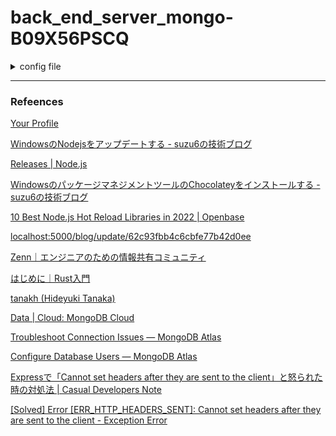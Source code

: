 # back_end_server_mongo-B09X56PSCQ

<details>
<summary>config file</summary>

``` JavaScript
// mongodb+srv://mongoAtlas:<password>@cluster0.zhqnh7c.mongodb.net/<DATABASE_NAME>?retryWrites=true&w=majority
exports.mongodb_connect = "mongodb+srv://mongoAtlas:<PASSWD><@cluster0.zhqnh7c.mongodb.net/blogUserDatabase?retryWrites=true&w=majority";
```

``` JavaScript
const config = require('./.config.js')
mongoose.connect(config.mongodb_connect)
```

</details>

---

### Refeences

[Your Profile](https://github.com/settings/profile)

[WindowsのNodejsをアップデートする - suzu6の技術ブログ](https://www.suzu6.net/posts/295-node-update-windows/)

[Releases | Node.js](https://nodejs.org/en/about/releases/)

[WindowsのパッケージマネジメントツールのChocolateyをインストールする - suzu6の技術ブログ](https://www.suzu6.net/posts/297-chocolatey-windows/)

[10 Best Node.js Hot Reload Libraries in 2022 | Openbase](https://openbase.com/categories/js/best-nodejs-hot-reload-libraries)

[localhost:5000/blog/update/62c93fbb4c6cbfe77b42d0ee](http://localhost:5000/blog/update/62c93fbb4c6cbfe77b42d0ee)

[Zenn｜エンジニアのための情報共有コミュニティ](https://zenn.dev/)

[はじめに｜Rust入門](https://zenn.dev/mebiusbox/books/22d4c1ed9b0003/viewer/6d5875)

[tanakh (Hideyuki Tanaka)](https://github.com/tanakh)

[Data | Cloud: MongoDB Cloud](https://cloud.mongodb.com/v2/62c93024aa455314ba21a545#metrics/replicaSet/62c932272fcb213e34385b33/explorer/blogUserDatabase/blogs/find)

[Troubleshoot Connection Issues — MongoDB Atlas](https://www.mongodb.com/docs/atlas/troubleshoot-connection/#special-characters-in-connection-string-password)

[Configure Database Users — MongoDB Atlas](https://www.mongodb.com/docs/atlas/security-add-mongodb-users/#Atlas-admin)

[Expressで「Cannot set headers after they are sent to the client」と怒られた時の対処法 | Casual Developers Note](https://casualdevelopers.com/tech-tips/how-to-fix-the-error-of-cannot-set-headers-after-they-are-sent-to-the-client/)

[[Solved] Error [ERR_HTTP_HEADERS_SENT]: Cannot set headers after they are sent to the client - Exception Error](https://exerror.com/error-err_http_headers_sent-cannot-set-headers-after-they-are-sent-to-the-client/)

